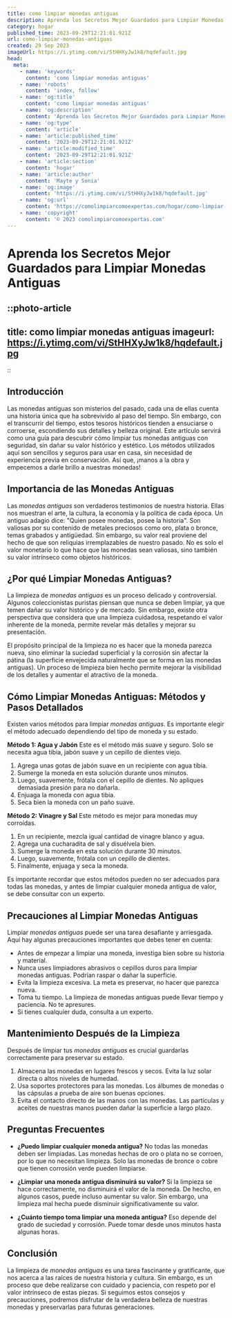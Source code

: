 ```yaml
---
title: como limpiar monedas antiguas
description: Aprenda los Secretos Mejor Guardados para Limpiar Monedas Antiguas
category: hogar
published_time: 2023-09-29T12:21:01.921Z
url: como-limpiar-monedas-antiguas
created: 29 Sep 2023
imageUrl: https://i.ytimg.com/vi/StHHXyJw1k8/hqdefault.jpg
head:
  meta:
    - name: 'keywords'
      content: 'como limpiar monedas antiguas'
    - name: 'robots'
      content: 'index, follow'
    - name: 'og:title'
      content: 'como limpiar monedas antiguas'
    - name: 'og:description'
      content: 'Aprenda los Secretos Mejor Guardados para Limpiar Monedas Antiguas'
    - name: 'og:type'
      content: 'article'
    - name: 'article:published_time'
      content: '2023-09-29T12:21:01.921Z'
    - name: 'article:modified_time'
      content: '2023-09-29T12:21:01.921Z'
    - name: 'article:section'
      content: 'hogar'
    - name: 'article:author'
      content: 'Mayte y Sonia'
    - name: 'og:image'
      content: 'https://i.ytimg.com/vi/StHHXyJw1k8/hqdefault.jpg'
    - name: 'og:url'
      content: 'https://comolimpiarcomoexpertas.com/hogar/como-limpiar-monedas-antiguas'
    - name: 'copyright'
      content: '© 2023 comolimpiarcomoexpertas.com'
---
```

# **Aprenda los Secretos Mejor Guardados para Limpiar Monedas Antiguas**

::photo-article
---
title: como limpiar monedas antiguas
imageurl: https://i.ytimg.com/vi/StHHXyJw1k8/hqdefault.jpg
---
::
## **Introducción**
Las monedas antiguas son misterios del pasado, cada una de ellas cuenta una historia única que ha sobrevivido al paso del tiempo. Sin embargo, con el transcurrir del tiempo, estos tesoros históricos tienden a ensuciarse o corroerse, escondiendo sus detalles y belleza original. Este artículo servirá como una guía para descubrir cómo limpiar tus monedas antiguas con seguridad, sin dañar su valor histórico y estético. Los métodos utilizados aquí son sencillos y seguros para usar en casa, sin necesidad de experiencia previa en conservación. Así que, ¡manos a la obra y empecemos a darle brillo a nuestras monedas!

## **Importancia de las Monedas Antiguas**
Las _monedas antiguas_ son verdaderos testimonios de nuestra historia. Ellas nos muestran el arte, la cultura, la economía y la política de cada época. Un antiguo adagio dice: "Quien posee monedas, posee la historia". Son valiosas por su contenido de metales preciosos como oro, plata o bronce, temas grabados y antigüedad. Sin embargo, su valor real proviene del hecho de que son reliquias irremplazables de nuestro pasado. No es solo el valor monetario lo que hace que las monedas sean valiosas, sino también su valor intrínseco como objetos históricos.

## **¿Por qué Limpiar Monedas Antiguas?**
La limpieza de _monedas antiguas_ es un proceso delicado y controversial. Algunos coleccionistas puristas piensan que nunca se deben limpiar, ya que temen dañar su valor histórico y de mercado. Sin embargo, existe otra perspectiva que considera que una limpieza cuidadosa, respetando el valor inherente de la moneda, permite revelar más detalles y mejorar su presentación.

El propósito principal de la limpieza no es hacer que la moneda parezca nueva, sino eliminar la suciedad superficial y la corrosión sin afectar la pátina (la superficie envejecida naturalmente que se forma en las monedas antiguas). Un proceso de limpieza bien hecho permite mejorar la visibilidad de los detalles y aumentar el atractivo de la moneda.

## **Cómo Limpiar Monedas Antiguas: Métodos y Pasos Detallados**
Existen varios métodos para limpiar _monedas antiguas_. Es importante elegir el método adecuado dependiendo del tipo de moneda y su estado.

**Método 1: Agua y Jabón**
Este es el método más suave y seguro. Solo se necesita agua tibia, jabón suave y un cepillo de dientes viejo.

1. Agrega unas gotas de jabón suave en un recipiente con agua tibia.
2. Sumerge la moneda en esta solución durante unos minutos.
3. Luego, suavemente, frótala con el cepillo de dientes. No apliques demasiada presión para no dañarla.
4. Enjuaga la moneda con agua tibia.
5. Seca bien la moneda con un paño suave.

**Método 2: Vinagre y Sal**
Este método es mejor para monedas muy corroídas.

1. En un recipiente, mezcla igual cantidad de vinagre blanco y agua.
2. Agrega una cucharadita de sal y disuélvela bien.
3. Sumerge la moneda en esta solución durante 30 minutos.
4. Luego, suavemente, frótala con un cepillo de dientes.
5. Finalmente, enjuaga y seca la moneda.

Es importante recordar que estos métodos pueden no ser adecuados para todas las monedas, y antes de limpiar cualquier moneda antigua de valor, se debe consultar con un experto.

## **Precauciones al Limpiar Monedas Antiguas**
Limpiar _monedas antiguas_ puede ser una tarea desafiante y arriesgada. Aquí hay algunas precauciones importantes que debes tener en cuenta:

- Antes de empezar a limpiar una moneda, investiga bien sobre su historia y material.
- Nunca uses limpiadores abrasivos o cepillos duros para limpiar monedas antiguas. Podrían raspar o dañar la superficie.
- Evita la limpieza excesiva. La meta es preservar, no hacer que parezca nueva.
- Toma tu tiempo. La limpieza de monedas antiguas puede llevar tiempo y paciencia. No te apresures.
- Si tienes cualquier duda, consulta a un experto.

## **Mantenimiento Después de la Limpieza**
Después de limpiar tus _monedas antiguas_ es crucial guardarlas correctamente para preservar su estado.

1. Almacena las monedas en lugares frescos y secos. Evita la luz solar directa o altos niveles de humedad.
2. Usa soportes protectores para las monedas. Los álbumes de monedas o las cápsulas a prueba de aire son buenas opciones.
3. Evita el contacto directo de las manos con las monedas. Las partículas y aceites de nuestras manos pueden dañar la superficie a largo plazo.

## **Preguntas Frecuentes**
- **¿Puedo limpiar cualquier moneda antigua?**
    No todas las monedas deben ser limpiadas. Las monedas hechas de oro o plata no se corroen, por lo que no necesitan limpieza. Solo las monedas de bronce o cobre que tienen corrosión verde pueden limpiarse.

- **¿Limpiar una moneda antigua disminuirá su valor?**
    Si la limpieza se hace correctamente, no disminuirá el valor de la moneda. De hecho, en algunos casos, puede incluso aumentar su valor. Sin embargo, una limpieza mal hecha puede disminuir significativamente su valor.

- **¿Cuánto tiempo toma limpiar una moneda antigua?**
    Eso depende del grado de suciedad y corrosión. Puede tomar desde unos minutos hasta algunas horas.

## **Conclusión**
La limpieza de _monedas antiguas_ es una tarea fascinante y gratificante, que nos acerca a las raíces de nuestra historia y cultura. Sin embargo, es un proceso que debe realizarse con cuidado y paciencia, con respeto por el valor intrínseco de estas piezas. Si seguimos estos consejos y precauciones, podremos disfrutar de la verdadera belleza de nuestras monedas y preservarlas para futuras generaciones.
